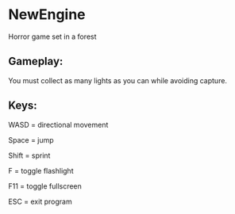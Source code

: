 # NewEngine
Horror game set in a forest

## Gameplay:
You must collect as many lights as you can while avoiding capture.

## Keys:
WASD = directional movement

Space = jump

Shift = sprint

F = toggle flashlight

F11 = toggle fullscreen

ESC = exit program

